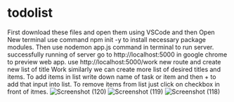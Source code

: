 # todolist
First download these files and open them using VSCode and then Open New terminal use command npm init -y to install necessary package modules.
Then use nodemon app.js command in terminal to run server.
successfully running of server go to http://localhost:5000 in google chrome to preview web app. 
use http://localhost:5000/work new route and create new list of title Work similarly we can create more list of desired titles and items.
To add items in list write down name of task or item and then + to add that input into list.
To remove items from list just click on checkbox in front of itmes.
![Screenshot (120)](https://github.com/AmitRankwar/todolist/assets/126175470/05372be9-90c9-40ea-9157-8be13c6b78cd)
![Screenshot (119)](https://github.com/AmitRankwar/todolist/assets/126175470/89853514-e97c-4197-b4f2-578acd7bc9f7)
![Screenshot (118)](https://github.com/AmitRankwar/todolist/assets/126175470/c2282835-f430-4292-b041-bbc7a84c4dd8)
